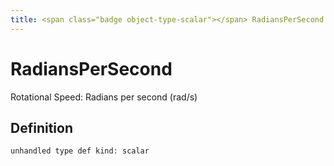 ```yaml
---
title: <span class="badge object-type-scalar"></span> RadiansPerSecond
---
```

# <span class="badge object-type-scalar"></span> RadiansPerSecond

Rotational Speed: Radians per second (rad/s)

## Definition

```php
unhandled type def kind: scalar
```

